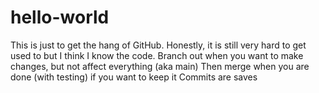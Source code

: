 # hello-world

This is just to get the hang of GitHub. Honestly, it is still very hard to get used to but I think I know the code.
Branch out when you want to make changes, but not affect everything (aka main)
Then merge when you are done (with testing) if you want to keep it
Commits are saves
